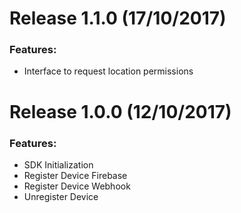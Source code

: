 Release 1.1.0 (17/10/2017)
===

### Features:
- Interface to request location permissions

Release 1.0.0 (12/10/2017)
===

### Features:
- SDK Initialization
- Register Device Firebase
- Register Device Webhook
- Unregister Device
